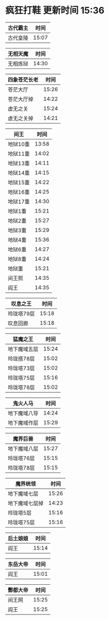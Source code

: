 # 疯狂打鞋 更新时间 15:36

| 古代霸主   | 时间    |
|--------|-------|
| 古代皇陵 | 15:07 |

| 无相天魔   | 时间    |
|--------|-------|
| 无相炼狱 | 14:30 |

| 四象苍茫长老   | 时间    |
|--------|-------|
| 苍茫大厅 | 15:26 |
| 苍茫大厅掉 | 14:22 |
| 虚无之关 | 15:24 |
| 虚无之关掉 | 14:21 |

| 间王   | 时间    |
|--------|-------|
| 地狱10重 | 13:58 |
| 地狱11重 | 14:02 |
| 地狱13重 | 14:11 |
| 地狱14重 | 14:15 |
| 地狱15重 | 14:22 |
| 地狱16重 | 14:25 |
| 地狱17重 | 14:30 |
| 地狱1重 | 15:21 |
| 地狱2重 | 15:27 |
| 地狱3重 | 15:29 |
| 地狱4重 | 15:36 |
| 地狱6重 | 14:27 |
| 地狱8重 | 14:24 |
| 地狱重 | 15:21 |
| 间王熙 | 14:35 |
| 阎王 | 14:35 |

| 叹息之王   | 时间    |
|--------|-------|
| 玲珑塔79层 | 15:18 |
| 叹息回廊 | 15:18 |

| 猛魔之王   | 时间    |
|--------|-------|
| 地下魔域五层 | 15:24 |
| 玲珑搭78层 | 15:02 |
| 玲珑塔73层 | 15:02 |
| 玲珑塔75层 | 15:16 |
| 玲珑塔78层 | 15:02 |

| 鬼火人马   | 时间    |
|--------|-------|
| 地下魔域八导 | 14:24 |
| 地下魔域作层 | 15:29 |

| 魔界巨兽   | 时间    |
|--------|-------|
| 地下魔域八层 | 15:27 |
| 玲珑塔76层 | 15:15 |
| 玲珑塔78层 | 15:15 |

| 魔界统领   | 时间    |
|--------|-------|
| 地下魔域七层 | 15:26 |
| 地下魔域七层掉 | 14:23 |
| 玲珑塔5层 | 15:16 |
| 玲珑塔75层 | 15:16 |

| 后土娘娘   | 时间    |
|--------|-------|
| 阎王 | 15:14 |

| 东岳大帝   | 时间    |
|--------|-------|
| 阎王 | 15:01 |

| 酆都大帝   | 时间    |
|--------|-------|
| 间王网 | 15:25 |
| 阎王 | 15:25 |